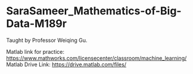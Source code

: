 # SaraSameer_Mathematics-of-Big-Data-M189r
Taught by Professor Weiqing Gu.

Matlab link for practice: https://www.mathworks.com/licensecenter/classroom/machine_learning/ 
Matlab Drive Link: https://drive.matlab.com/files/
